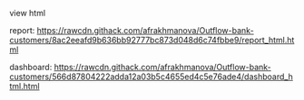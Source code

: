 view html  

report: https://rawcdn.githack.com/afrakhmanova/Outflow-bank-customers/8ac2eeafd9b636bb92777bc873d048d6c74fbbe9/report_html.html 

dashboard: https://rawcdn.githack.com/afrakhmanova/Outflow-bank-customers/566d87804222adda12a03b5c4655ed4c5e76ade4/dashboard_html.html 
